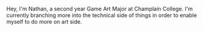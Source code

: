 Hey, I'm Nathan, a second year Game Art Major at Champlain College. I'm currently branching more into the technical side of things
in order to enable myself to do more on art side.

